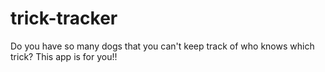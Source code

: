 # trick-tracker
Do you have so many dogs that you can't keep track of who knows which trick? This app is for you!!
